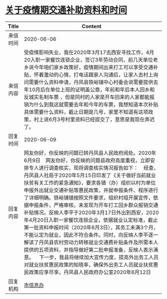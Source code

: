 # <a href="http://www.shangluo.gov.cn/zmhd/ldxxxx.jsp?urltype=leadermail.LeaderMailContentUrl&wbtreeid=1112&leadermailid=5982">关于疫情期交通补助资料和时间</a>
| Title |                                                                                                                                                                                                                                             Content                                                                                                                                                                                                                                              |
|:-----:|--------------------------------------------------------------------------------------------------------------------------------------------------------------------------------------------------------------------------------------------------------------------------------------------------------------------------------------------------------------------------------------------------------------------------------------------------------------------------------------------------|
| 来信时间  | 2020-06-06                                                                                                                                                                                                                                                                                                                                                                                                                                                                                       |
| 来信内容  | 受疫情影响失业，我在2020年3月17去西安寻找工作，4月20入职一家餐饮连锁企业，签订3年劳动合同，前几天单位老乡说今年咱们家乡政策好，疫情期间出来打工可以享受交通补贴，怀着激动的心情，打电话跟家人沟通后，让家人去村上询问需要什么资料申请，丹凤县铁峪铺中心村委会说需要提供去年10月后在单位上班的证明盖公章，年前和年后本人回乡和反城实名制车票 ，但是同村的人家是开车回来的人家都能报销为什么到我这就需要去年和今年的车票，我想知道本次补贴具体需要什么资料，截止日期是几号，家里不知道有这项政策，村上说6月3号村里资料已经提交了，意思是我现在弄迟了。                                                                                                                                                                                                               |
| 回复时间  | 2020-06-09                                                                                                                                                                                                                                                                                                                                                                                                                                                                                       |
| 回复内容  | 网友你好，你反映的问题已转丹凤县人民政府阅处。2020年6月9日    网友你好，你反映的问题县政府高度重视，立即安排专人进行调查核实，现将调查核实情况报告如下：    经查，丹凤县人社局于2020年5月15日印发了《关于做好当前就业扶贫有关工作的紧急通知》，要求各镇（办）组织以村为单位申报外出就业交通补贴等惠民政策，并就申报条件、程序进行了详细明确。铁峪铺镇按照文件要求，组织村组开展宣传，依据申报条件，严格审核，未发现为开车打工回乡群众报销交通补贴情况。反映人李平于2020年3月17日外出到西安，2020年4月20日入职一家餐饮连锁企业，依据就业认定标准，截止第一批资料申报时间（2020年6月3日），其务工未满3个月，不能认定为就业，因此不符合条件。同时，向反映人李平逐一解读了丹凤县农村劳动力转移就业交通费补贴条件及所需本人提供的五项资料，并指导做好第二批申报准备，反映人表示满意。    下一步，我县将继续加大宣传力度，提高外出务工人员对就业扶贫惠民政策的知晓率，确保外出务工人员就业扶贫惠民政策应享尽享。丹凤县人民政府办公室2020年6月12日 |
| 回复机构  | <a href="../../categories/agencies/市信息办.md">市信息办</a>                                                                                                                                                                                                                                                                                                                                                                                                                                             |